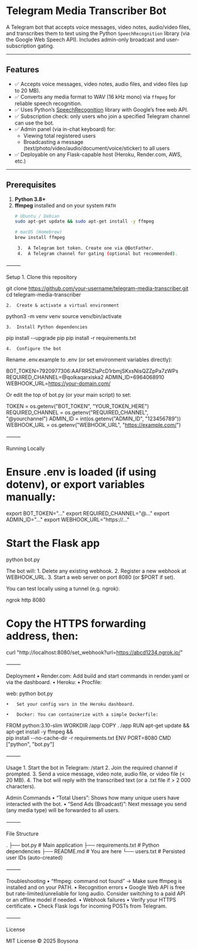 # Telegram Media Transcriber Bot

A Telegram bot that accepts voice messages, video notes, audio/video files, and transcribes them to text using the Python `SpeechRecognition` library (via the Google Web Speech API). Includes admin-only broadcast and user-subscription gating.

---

## Features

- ✅ Accepts voice messages, video notes, audio files, and video files (up to 20 MB).  
- ✅ Converts any media format to WAV (16 kHz mono) via `ffmpeg` for reliable speech recognition.  
- ✅ Uses Python’s [SpeechRecognition](https://pypi.org/project/SpeechRecognition/) library with Google’s free web API.  
- ✅ Subscription check: only users who join a specified Telegram channel can use the bot.  
- ✅ Admin panel (via in-chat keyboard) for:  
  - Viewing total registered users  
  - Broadcasting a message (text/photo/video/audio/document/voice/sticker) to all users  
- ✅ Deployable on any Flask-capable host (Heroku, Render.com, AWS, etc.)  

---

## Prerequisites

1. **Python 3.8+**  
2. **ffmpeg** installed and on your system `PATH`  
   ```bash
   # Ubuntu / Debian
   sudo apt-get update && sudo apt-get install -y ffmpeg

   # macOS (Homebrew)
   brew install ffmpeg

	3.	A Telegram bot token. Create one via @BotFather.
	4.	A Telegram channel for gating (optional but recommended).

⸻

Setup
	1.	Clone this repository

git clone https://github.com/your-username/telegram-media-transcriber.git
cd telegram-media-transcriber


	2.	Create & activate a virtual environment

python3 -m venv venv
source venv/bin/activate


	3.	Install Python dependencies

pip install --upgrade pip
pip install -r requirements.txt


	4.	Configure the bot
Rename .env.example to .env (or set environment variables directly):

BOT_TOKEN=7920977306:AAFRR5ZIaPcD1rbmjSKxsNisQZZpPa7zWPs
REQUIRED_CHANNEL=@qolkaqarxiska2
ADMIN_ID=6964068910
WEBHOOK_URL=https://your-domain.com/

Or edit the top of bot.py (or your main script) to set:

TOKEN        = os.getenv("BOT_TOKEN", "YOUR_TOKEN_HERE")
REQUIRED_CHANNEL = os.getenv("REQUIRED_CHANNEL", "@yourchannel")
ADMIN_ID     = int(os.getenv("ADMIN_ID", "123456789"))
WEBHOOK_URL  = os.getenv("WEBHOOK_URL", "https://example.com/")



⸻

Running Locally

# Ensure .env is loaded (if using dotenv), or export variables manually:
export BOT_TOKEN="…"
export REQUIRED_CHANNEL="@…"
export ADMIN_ID="…"
export WEBHOOK_URL="https://…"

# Start the Flask app
python bot.py

The bot will:
	1.	Delete any existing webhook.
	2.	Register a new webhook at WEBHOOK_URL.
	3.	Start a web server on port 8080 (or $PORT if set).

You can test locally using a tunnel (e.g. ngrok):

ngrok http 8080
# Copy the HTTPS forwarding address, then:
curl "http://localhost:8080/set_webhook?url=https://abcd1234.ngrok.io/"



⸻

Deployment
	•	Render.com: Add build and start commands in render.yaml or via the dashboard.
	•	Heroku:
	•	Procfile:

web: python bot.py


	•	Set your config vars in the Heroku dashboard.

	•	Docker: You can containerize with a simple Dockerfile:

FROM python:3.10-slim
WORKDIR /app
COPY . /app
RUN apt-get update && apt-get install -y ffmpeg && \
    pip install --no-cache-dir -r requirements.txt
ENV PORT=8080
CMD ["python", "bot.py"]



⸻

Usage
	1.	Start the bot in Telegram: /start
	2.	Join the required channel if prompted.
	3.	Send a voice message, video note, audio file, or video file (< 20 MB).
	4.	The bot will reply with the transcribed text (or a .txt file if > 2 000 characters).

Admin Commands
	•	“Total Users”: Shows how many unique users have interacted with the bot.
	•	“Send Ads (Broadcast)”: Next message you send (any media type) will be forwarded to all users.

⸻

File Structure

.
├── bot.py            # Main application
├── requirements.txt  # Python dependencies
├── README.md         # You are here
└── users.txt         # Persisted user IDs (auto-created)



⸻

Troubleshooting
	•	“ffmpeg: command not found”
→ Make sure ffmpeg is installed and on your PATH.
	•	Recognition errors
	•	Google Web API is free but rate-limited/unreliable for long audio. Consider switching to a paid API or an offline model if needed.
	•	Webhook failures
	•	Verify your HTTPS certificate.
	•	Check Flask logs for incoming POSTs from Telegram.

⸻

License

MIT License © 2025 Boysona


